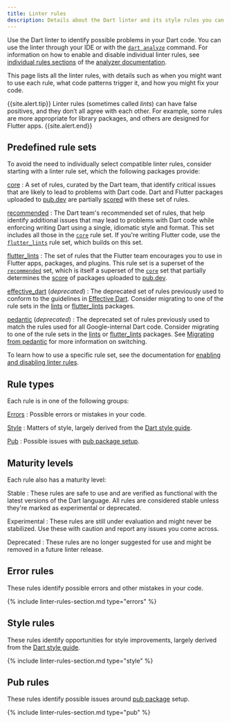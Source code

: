 ```yaml
---
title: Linter rules
description: Details about the Dart linter and its style rules you can choose.
---
```


Use the Dart linter to identify possible problems in your Dart code.
You can use the linter through your IDE
or with the [`dart analyze`](/tools/dart-analyze) command.
For information on how to enable and disable individual linter rules, see
[individual rules sections][] of the [analyzer documentation][].

[individual rules sections]: /guides/language/analysis-options#individual-rules
[analyzer documentation]: /guides/language/analysis-options

This page lists all the linter rules,
with details such as when you might want to use each rule,
what code patterns trigger it, and
how you might fix your code.

{{site.alert.tip}}
  Linter rules (sometimes called _lints_) can have false positives,
  and they don’t all agree with each other.
  For example, some rules are more appropriate for library packages,
  and others are designed for Flutter apps.
{{site.alert.end}}

## Predefined rule sets

To avoid the need to individually select compatible linter rules,
consider starting with a linter rule set,
which the following packages provide:

<a id="core"></a>
[core][lints]
: A set of rules, curated by the Dart team, 
  that identify critical issues
  that are likely to lead to problems with Dart code.
  Dart and Flutter packages uploaded to [pub.dev]({{site.pub}})
  are partially [scored]({{site.pub}}/help/scoring) with these set of rules.

<a id="recommended"></a>
[recommended][lints]
: The Dart team's recommended set of rules,
  that help identify additional issues  that may lead to problems with Dart code
  while enforcing writing Dart using a single, idiomatic style and format. 
  This set includes all those in the [`core`](#core) rule set.
  If you're writing Flutter code,
  use the [`flutter_lints`](#flutter) rule set,
  which builds on this set.

<a id="flutter"></a>
[flutter_lints][]
: The set of rules that the Flutter team encourages you to use
  in Flutter apps, packages, and plugins.
  This rule set is a superset of the [`recommended`](#recommended) set,
  which is itself a superset of the [`core`](#core) set that
  partially determines the [score]({{site.pub}}/help/scoring) of
  packages uploaded to [pub.dev]({{site.pub}}).

<a id="effective_dart"></a>
[effective_dart][] (_deprecated_)
: The deprecated set of rules previously used to
  conform to the guidelines in [Effective Dart][].
  Consider migrating to one of the rule sets in
  the [lints][] or [flutter_lints][] packages.

<a id="pedantic"></a>
[pedantic][] (_deprecated_)
: The deprecated set of rules previously used to match
  the rules used for all Google-internal Dart code.
  Consider migrating to one of the rule sets in
  the [lints][] or [flutter_lints][] packages.
  See [Migrating from pedantic][] for more information on switching.
   
[Migrating from pedantic]: https://github.com/dart-lang/lints#migrating-from-packagepedantic
[lints]: {{site.pub-pkg}}/lints
[flutter_lints]: {{site.pub-pkg}}/flutter_lints
[effective_dart]: {{site.pub-pkg}}/effective_dart
[pedantic]: {{site.pub-pkg}}/pedantic

To learn how to use a specific rule set,
see the documentation for [enabling and disabling linter rules][].

[enabling and disabling linter rules]: /guides/language/analysis-options#enabling-linter-rules
[Effective Dart]: /guides/language/effective-dart

## Rule types

Each rule is in one of the following groups:

[Errors](#error-rules)
: Possible errors or mistakes in your code.

[Style](#style-rules)
: Matters of style, largely derived from the [Dart style guide][].

[Pub](#pub-rules)
: Possible issues with [pub package setup](/guides/packages).

## Maturity levels

Each rule also has a maturity level:

Stable
: These rules are safe to use and are verified as functional
  with the latest versions of the Dart language.
  All rules are considered stable
  unless they're marked as experimental or deprecated.

Experimental
: These rules are still under evaluation and might never be stabilized.
  Use these with caution and report any issues you come across.

Deprecated
: These rules are no longer suggested for use
  and might be removed in a future linter release.

## Error rules

These rules identify possible errors and other mistakes in your code.

{% include linter-rules-section.md type="errors" %}

## Style rules

These rules identify opportunities for style improvements, 
largely derived from the [Dart style guide][].

{% include linter-rules-section.md type="style" %}

## Pub rules

These rules identify possible issues around 
[pub package](/guides/packages) setup.

{% include linter-rules-section.md type="pub" %}

[Enabling and disabling linter rules]: /guides/language/analysis-options#enabling-linter-rules
[Dart style guide]: /guides/language/effective-dart/style
